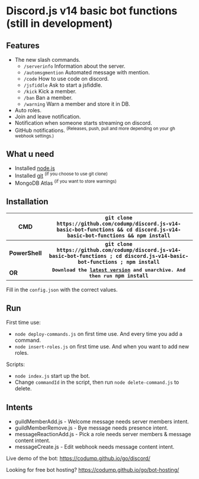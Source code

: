 # Discord.js v14 basic bot functions (still in development)

## Features
- The new slash commands.
  - `/serverinfo` Information about the server.
  - `/automsgmention` Automated message with mention.
  - `/code` How to use code on discord.
  - `/jsfiddle` Ask to start a jsfiddle.
  - `/kick` Kick a member.
  - `/ban` Ban a member.
  - `/warning` Warn a member and store it in DB.
- Auto roles.
- Join and leave notification.
- Notification when someone starts streaming on discord.
- GitHub notifications. <sup>(Releases, push, pull and more depending on your gh webhook settings.)</sup>

## What u need
- Installed [node.js](https://nodejs.org/en/download/)
- Installed [git](https://github.com/git-guides/install-git) <sup>(if you choose to use git clone)</sup>
- MongoDB Atlas <sup>(if you want to store warnings)</sup>



## Installation

| CMD        | <samp>`git clone https://github.com/codump/discord.js-v14-basic-bot-functions && cd discord.js-v14-basic-bot-functions && npm install`</samp>           |
| ------------- |:-------------:|
| **PowerShell**     | **<samp>`git clone https://github.com/codump/discord.js-v14-basic-bot-functions ; cd discord.js-v14-basic-bot-functions ; npm install`</samp>** |
| **OR**     | **<samp>Download the [latest version](https://github.com/codump/discord.js-v14-basic-bot-functions/releases) and unarchive. And then run `npm install`</samp>** |

Fill in the `config.json` with the correct values.


## Run
First time use:
- `node deploy-commands.js` on first time use. And every time you add a command.
- `node insert-roles.js` on first time use. And when you want to add new roles.

Scripts:
- `node index.js` start up the bot.
- Change `commandId` in the script, then run `node delete-command.js` to delete.



## Intents
- guildMemberAdd.js - Welcome message needs server members intent.
- guildMemberRemove.js - Bye message needs presence intent. 
- messageReactionAdd.js - Pick a role needs server members & message content intent.
- messageCreate.js - Edit webhook needs message content intent.

Live demo of the bot: https://codump.github.io/go/discord/

Looking for free bot hosting? https://codump.github.io/go/bot-hosting/
